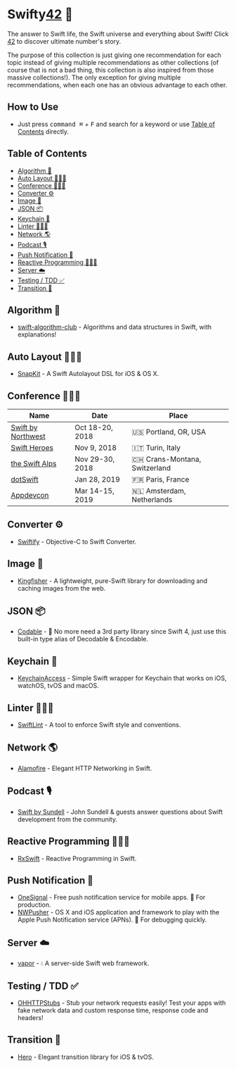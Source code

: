 # Swifty[42](https://www.independent.co.uk/life-style/history/42-the-answer-to-life-the-universe-and-everything-2205734.html) 🔮
The answer to Swift life, the Swift universe and everything about Swift! Click [42](https://www.independent.co.uk/life-style/history/42-the-answer-to-life-the-universe-and-everything-2205734.html) to discover ultimate number's story.

The purpose of this collection is just giving one recommendation for each topic instead of giving multiple recommendations as other collections (of course that is not a bad thing, this collection is also inspired from those massive collections!). The only exception for giving multiple recommendations, when each one has an obvious advantage to each other.

## How to Use
- Just press <kbd>command ⌘</kbd> + <kbd>F</kbd> and search for a keyword or use [Table of Contents](#table-of-contents) directly.

## Table of Contents
- [Algorithm 🎯](#algorithm-)
- [Auto Layout 👨🏻‍🎨](#auto-layout-)
- [Conference 👩🏼‍💻](#conference-)
- [Converter ⚙️](#converter-)
- [Image 🌃](#image-)
- [JSON 📦](#json-)
- [Keychain 🔑](#keychain-)
- [Linter 👩🏻‍🏫](#linter-)
- [Network 🌎](#network-)
- [Podcast 🎙](#podcast-)
- [Push Notification 💬](#push-notification-)
- [Reactive Programming 👨🏽‍🔬](#reactive-programming-)
- [Server ☁️](#server-%EF%B8%8F)
- [Testing / TDD ✅](#testing--tdd-)
- [Transition 💫](#transition-)

## Algorithm 🎯
- [swift-algorithm-club](https://github.com/raywenderlich/swift-algorithm-club) - Algorithms and data structures in Swift, with explanations!

## Auto Layout 👨🏻‍🎨
- [SnapKit](https://github.com/SnapKit/SnapKit) - A Swift Autolayout DSL for iOS & OS X.

## Conference 👩🏼‍💻
| Name | Date | Place |
| --- | --- | --- |
| [Swift by Northwest](https://swiftbynorthwest.com) | Oct 18-20, 2018 | 🇺🇸 Portland, OR, USA |
| [Swift Heroes](https://swiftheroes.com) | Nov 9, 2018 | 🇮🇹 Turin, Italy |
| [the Swift Alps](https://theswiftalps.com) | Nov 29-30, 2018 | 🇨🇭 Crans-Montana, Switzerland |
| [dotSwift](https://www.dotswift.io) | Jan 28, 2019 | 🇫🇷 Paris, France |
| [Appdevcon](http://appdevcon.nl) | Mar 14-15, 2019 | 🇳🇱 Amsterdam, Netherlands |

## Converter ⚙️
- [Swiftify](https://swiftify.com) - Objective-C to Swift Converter.

## Image 🌃
- [Kingfisher](https://github.com/onevcat/Kingfisher) - A lightweight, pure-Swift library for downloading and caching images from the web.

## JSON 📦
- [Codable](https://www.raywenderlich.com/382-encoding-decoding-and-serialization-in-swift-4) - 🔮 No more need a 3rd party library since Swift 4, just use this built-in type alias of Decodable & Encodable.

## Keychain 🔑
- [KeychainAccess](https://github.com/kishikawakatsumi/KeychainAccess) - Simple Swift wrapper for Keychain that works on iOS, watchOS, tvOS and macOS.

## Linter 👩🏻‍🏫
- [SwiftLint](https://github.com/realm/SwiftLint) - A tool to enforce Swift style and conventions.

## Network 🌎
- [Alamofire](https://github.com/Alamofire/Alamofire) - Elegant HTTP Networking in Swift.

## Podcast 🎙
- [Swift by Sundell](https://itunes.apple.com/us/podcast/swift-by-sundell/id1267161825?mt=2) - John Sundell & guests answer questions about Swift development from the community.

## Reactive Programming 👨🏽‍🔬
- [RxSwift](https://github.com/ReactiveX/RxSwift) - Reactive Programming in Swift.

## Push Notification 💬
- [OneSignal](https://onesignal.com) - Free push notification service for mobile apps. 🔮 For production.
- [NWPusher](https://github.com/noodlewerk/NWPusher) - OS X and iOS application and framework to play with the Apple Push Notification service (APNs). 🔮 For debugging quickly.

## Server ☁️
- [vapor](https://github.com/vapor/vapor) - 💧 A server-side Swift web framework.

## Testing / TDD ✅
- [OHHTTPStubs](https://github.com/AliSoftware/OHHTTPStubs) - Stub your network requests easily! Test your apps with fake network data and custom response time, response code and headers!

## Transition 💫
- [Hero](https://github.com/HeroTransitions/Hero) - Elegant transition library for iOS & tvOS.
